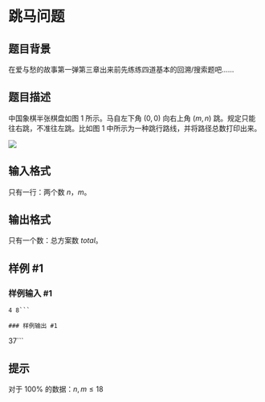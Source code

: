 # 跳马问题

## 题目背景

在爱与愁的故事第一弹第三章出来前先练练四道基本的回溯/搜索题吧……


## 题目描述

中国象棋半张棋盘如图 $1$ 所示。马自左下角 $(0,0)$ 向右上角 $(m,n)$ 跳。规定只能往右跳，不准往左跳。比如图 $1$ 中所示为一种跳行路线，并将路径总数打印出来。

![](https://cdn.luogu.com.cn/upload/pic/450.png)


## 输入格式

只有一行：两个数 $n$，$m$。


## 输出格式

只有一个数：总方案数 $total$。


## 样例 #1

### 样例输入 #1
```
4 8```

### 样例输出 #1

```
37```

## 提示

对于 $100\%$ 的数据：$n, m\leq 18$


